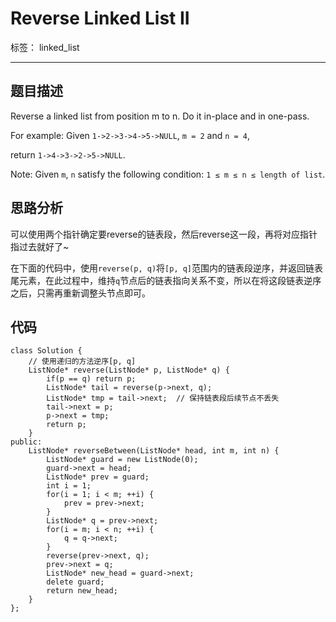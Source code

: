 ﻿# Reverse Linked List II

标签： linked_list

---

## 题目描述
Reverse a linked list from position m to n. Do it in-place and in one-pass.

For example:
Given `1->2->3->4->5->NULL`, `m = 2` and `n = 4`,

return `1->4->3->2->5->NULL`.

Note:
Given `m`, `n` satisfy the following condition:
`1 ≤ m ≤ n ≤ length of list`. 
## 思路分析
可以使用两个指针确定要reverse的链表段，然后reverse这一段，再将对应指针指过去就好了~

在下面的代码中，使用`reverse(p, q)`将`[p, q]`范围内的链表段逆序，并返回链表尾元素，在此过程中，维持`q`节点后的链表指向关系不变，所以在将这段链表逆序之后，只需再重新调整头节点即可。

## 代码
```
class Solution {
    // 使用递归的方法逆序[p, q]
    ListNode* reverse(ListNode* p, ListNode* q) {
        if(p == q) return p;
        ListNode* tail = reverse(p->next, q);
        ListNode* tmp = tail->next;  // 保持链表段后续节点不丢失
        tail->next = p;
        p->next = tmp;
        return p;
    }
public:
    ListNode* reverseBetween(ListNode* head, int m, int n) {
        ListNode* guard = new ListNode(0);
        guard->next = head;
        ListNode* prev = guard;
        int i = 1;
        for(i = 1; i < m; ++i) {
            prev = prev->next;
        }
        ListNode* q = prev->next;
        for(i = m; i < n; ++i) {
            q = q->next;
        }
        reverse(prev->next, q);
        prev->next = q;
        ListNode* new_head = guard->next;
        delete guard;
        return new_head;
    }
};
```



